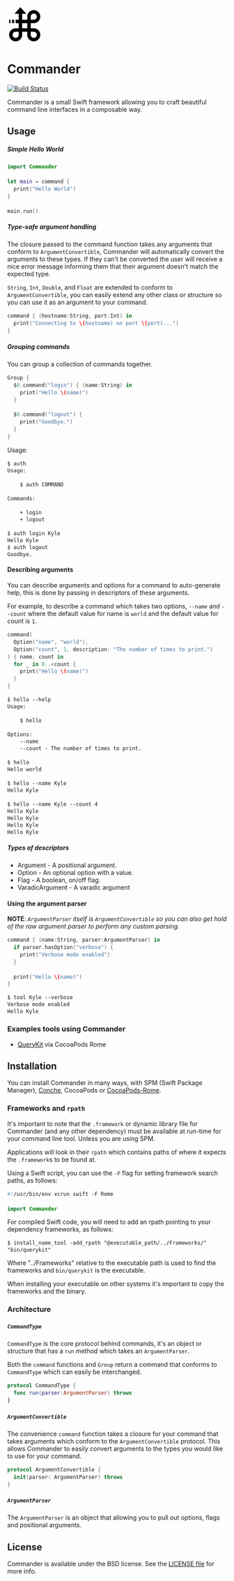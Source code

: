 <img src="Commander.png" width=80 height=83 alt="Commander" />

# Commander

[![Build Status](https://img.shields.io/travis/kylef/Commander/master.svg?style=flat)](https://travis-ci.org/kylef/Commander)

Commander is a small Swift framework allowing you to craft beautiful command
line interfaces in a composable way.

## Usage

##### Simple Hello World

```swift
import Commander

let main = command {
  print("Hello World")
}

main.run()
```

##### Type-safe argument handling

The closure passed to the command function takes any arguments that
conform to `ArgumentConvertible`, Commander will automatically convert the
arguments to these types. If they can't be converted the user will receive a
nice error message informing them that their argument doesn't match the
expected type.

`String`, `Int`, `Double`, and `Float` are extended to conform to
`ArgumentConvertible`, you can easily extend any other class or structure
so you can use it as an argument to your command.

```swift
command { (hostname:String, port:Int) in
  print("Connecting to \(hostname) on port \(port)...")
}
```

##### Grouping commands

You can group a collection of commands together.

```swift
Group {
  $0.command("login") { (name:String) in
    print("Hello \(name)")
  }

  $0.command("logout") {
    print("Goodbye.")
  }
}
```

Usage:

```shell
$ auth
Usage:

    $ auth COMMAND

Commands:

    + login
    + logout

$ auth login Kyle
Hello Kyle
$ auth logout
Goodbye.
```

#### Describing arguments

You can describe arguments and options for a command to auto-generate help,
this is done by passing in descriptors of these arguments.

For example, to describe a command which takes two options, `--name` and
`--count` where the default value for name is `world` and the default value for
count is `1`.

```swift
command(
  Option("name", "world"),
  Option("count", 1, description: "The number of times to print.")
) { name, count in
  for _ in 0..<count {
    print("Hello \(name)")
  }
}
```

```shell
$ hello --help
Usage:

    $ hello

Options:
    --name
    --count - The number of times to print.

$ hello
Hello world

$ hello --name Kyle
Hello Kyle

$ hello --name Kyle --count 4
Hello Kyle
Hello Kyle
Hello Kyle
Hello Kyle
```

##### Types of descriptors

- Argument - A positional argument.
- Option - An optional option with a value.
- Flag - A boolean, on/off flag.
- VaradicArgument - A varadic argument

#### Using the argument parser

**NOTE**: *`ArgumentParser` itself is `ArgumentConvertible` so you can also
get hold of the raw argument parser to perform any custom parsing.*

```swift
command { (name:String, parser:ArgumentParser) in
  if parser.hasOption("verbose") {
    print("Verbose mode enabled")
  }

  print("Hello \(name)")
}
```

```shell
$ tool Kyle --verbose
Verbose mode enabled
Hello Kyle
```

### Examples tools using Commander

- [QueryKit](https://github.com/QueryKit/querykit-cli) via CocoaPods Rome

## Installation

You can install Commander in many ways, with SPM (Swift Package Manager), [Conche](https://github.com/Conche/Conche), CocoaPods or [CocoaPods-Rome](https://github.com/neonichu/Rome).

### Frameworks and `rpath`

It's important to note that the `.framework` or dynamic library file for
Commander (and any other dependency) must be available at run-time for your
command line tool. Unless you are using SPM.

Applications will look in their `rpath` which contains paths of where it expects
the `.framework`s to be found at.

Using a Swift script, you can use the `-F` flag for setting framework search
paths, as follows:

```swift
#!/usr/bin/env xcrun swift -F Rome

import Commander
```

For compiled Swift code, you will need to add an rpath pointing to your
dependency frameworks, as follows:

```shell
$ install_name_tool -add_rpath "@executable_path/../Frameworks/"  "bin/querykit"
```

Where "../Frameworks" relative to the executable path is used to find the
frameworks and `bin/querykit` is the executable.

When installing your executable on other systems it's important to copy the
frameworks and the binary.

### Architecture

##### `CommandType`

`CommandType` is the core protocol behind commands, it's an object or
structure that has a `run` method which takes an `ArgumentParser`.

Both the `command` functions and `Group` return a command that conforms to
`CommandType` which can easily be interchanged.

```swift
protocol CommandType {
  func run(parser:ArgumentParser) throws
}
```

##### `ArgumentConvertible`

The convenience `command` function takes a closure for your command that
takes arguments which conform to the `ArgumentConvertible` protocol. This
allows Commander to easily convert arguments to the types you would like
to use for your command.

```swift
protocol ArgumentConvertible {
  init(parser: ArgumentParser) throws
}
```

##### `ArgumentParser`

The `ArgumentParser` is an object that allowing you to pull out options,
flags and positional arguments.

## License

Commander is available under the BSD license. See the [LICENSE file](LICENSE)
for more info.
